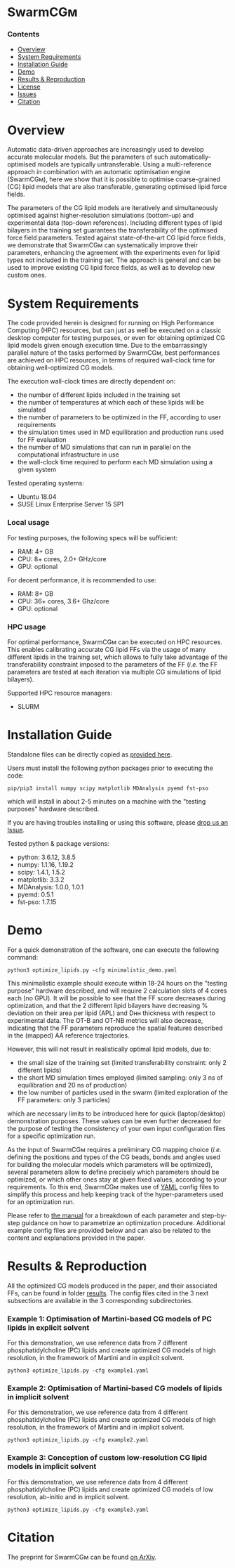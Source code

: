 # SwarmCGᴍ

### Contents

- [Overview](#overview)
- [System Requirements](#system-requirements)
- [Installation Guide](#installation-guide)
- [Demo](#demo)
- [Results & Reproduction](#results-&-reproduction)
- [License](./LICENSE)
- [Issues](https://github.com/GMPavanLab/SwarmCGM/issues)
- [Citation](#citation)

# Overview

Automatic data-driven approaches are increasingly used to develop accurate molecular models. But the parameters of such automatically-optimised models are typically untransferable. Using a multi-reference approach in combination with an automatic optimisation engine (SwarmCGᴍ), here we show that it is possible to optimise coarse-grained (CG) lipid models that are also transferable, generating optimised lipid force fields.

The parameters of the CG lipid models are iteratively and simultaneously optimised against higher-resolution simulations (bottom-up) and experimental data (top-down references). Including different types of lipid bilayers in the training set guarantees the transferability of the optimised force field parameters. Tested against state-of-the-art CG lipid force fields, we demonstrate that SwarmCGᴍ can systematically improve their parameters, enhancing the agreement with the experiments even for lipid types not included in the training set. The approach is general and can be used to improve existing CG lipid force fields, as well as to develop new custom ones.

# System Requirements

The code provided herein is designed for running on High Performance Computing (HPC) resources, but can just as well be executed on a classic desktop computer for testing purposes, or even for obtaining optimized CG lipid models given enough execution time.
Due to the embarrassingly parallel nature of the tasks performed by SwarmCGᴍ, best performances are achieved on HPC resources, in terms of required wall-clock time for obtaining well-optimized CG models.

The execution wall-clock times are directly dependent on:
- the number of different lipids included in the training set
- the number of temperatures at which each of these lipids will be simulated
- the number of parameters to be optimized in the FF, according to user requirements
- the simulation times used in MD equilibration and production runs used for FF evaluation
- the number of MD simulations that can run in parallel on the computational infrastructure in use
- the wall-clock time required to perform each MD simulation using a given system

Tested operating systems:
- Ubuntu 18.04  
- SUSE Linux Enterprise Server 15 SP1

### Local usage

For testing purposes, the following specs will be sufficient:

- RAM: 4+ GB  
- CPU: 8+ cores, 2.0+ GHz/core
- GPU: optional

For decent performance, it is recommended to use:

- RAM: 8+ GB
- CPU: 36+ cores, 3.6+ Ghz/core
- GPU: optional

### HPC usage

For optimal performance, SwarmCGᴍ can be executed on HPC resources.
This enables calibrating accurate CG lipid FFs via the usage of many different lipids in the training set, which allows to fully take advantage of the transferability constraint imposed to the parameters of the FF (*i.e.* the FF parameters are tested at each iteration via multiple CG simulations of lipid bilayers). 

Supported HPC resource managers:
- SLURM

# Installation Guide

Standalone files can be directly copied as [provided here](https://github.com/GMPavanLab/SwarmCGM/tree/main/).

Users must install the following python packages prior to executing the code:

```
pip/pip3 install numpy scipy matplotlib MDAnalysis pyemd fst-pso
```

which will install in about 2-5 minutes on a machine with the "testing purposes" hardware described.

If you are having troubles installing or using this software, please [drop us an Issue](https://github.com/GMPavanLab/SwarmCGM/issues). 

Tested python & package versions:
- python: 3.6.12, 3.8.5
- numpy: 1.1.16, 1.19.2
- scipy: 1.4.1, 1.5.2
- matplotlib: 3.3.2
- MDAnalysis: 1.0.0, 1.0.1
- pyemd: 0.5.1
- fst-pso: 1.7.15

# Demo

For a quick demonstration of the software, one can execute the following command:

```
python3 optimize_lipids.py -cfg minimalistic_demo.yaml
```

This minimalistic example should execute within 18-24 hours on the "testing purpose" hardware described, and will require 2 calculation slots of 4 cores each (no GPU).
It will be possible to see that the FF score decreases during optimization, and that the 2 different lipid bilayers have decreasing % deviation on their area per lipid (APL) and Dʜʜ thickness with respect to experimental data.
The OT-B and OT-NB metrics will also decrease, indicating that the FF parameters reproduce the spatial features described in the (mapped) AA reference trajectories.
 
However, this will not result in realistically optimal lipid models, due to:
- the small size of the training set (limited transferability constraint: only 2 different lipids)
- the short MD simulation times employed (limited sampling: only 3 ns of equilibration and 20 ns of production)
- the low number of particles used in the swarm (limited exploration of the FF parameters: only 3 particles)

which are necessary limits to be introduced here for quick (laptop/desktop) demonstration purposes.
These values can be even further decreased for the purpose of testing the consistency of your own input configuration files for a specific optimization run.

As the input of SwarmCGᴍ requires a preliminary CG mapping choice (*i.e.* defining the positions and types of the CG beads, bonds and angles used for building the molecular models which parameters will be optimized), several parameters allow to define precisely which parameters should be optimized, or which other ones stay at given fixed values, according to your requirements.
To this end, SwarmCGᴍ makes use of [YAML](https://yaml.org/) config files to simplify this process and help keeping track of the hyper-parameters used for an optimization run. 

Please refer to [the manual](https://github.com/GMPavanLab/SwarmCGM/tree/main/Manual.pdf) for a breakdown of each parameter and step-by-step guidance on how to parametrize an optimization procedure.
Additional example config files are provided below and can also be related to the content and explanations provided in the paper.

# Results & Reproduction

All the optimized CG models produced in the paper, and their associated FFs, can be found in folder [results](https://github.com/GMPavanLab/SwarmCGM/tree/main/results/).
The config files cited in the 3 next subsections are available in the 3 corresponding subdirectories.

### Example 1: Optimisation of Martini-based CG models of PC lipids in explicit solvent

For this demonstration, we use reference data from 7 different phosphatidylcholine (PC) lipids and create optimized CG models of high resolution, in the framework of Martini and in explicit solvent.

```
python3 optimize_lipids.py -cfg example1.yaml
```

### Example 2: Optimisation of Martini-based CG models of lipids in implicit solvent

For this demonstration, we use reference data from 4 different phosphatidylcholine (PC) lipids and create optimized CG models of high resolution, in the framework of Martini and in implicit solvent.

```
python3 optimize_lipids.py -cfg example2.yaml
```

### Example 3: Conception of custom low-resolution CG lipid models in implicit solvent

For this demonstration, we use reference data from 4 different phosphatidylcholine (PC) lipids and create optimized CG models of low resolution, ab-initio and in implicit solvent.

```
python3 optimize_lipids.py -cfg example3.yaml
```

# Citation

The preprint for SwarmCGᴍ can be found [on ArXiv](arxiv.org/abs/2107.01012).
